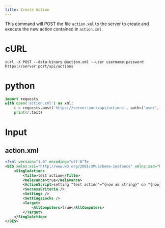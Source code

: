 ```yaml
---
title: Create Action
---
```


This command will POST the file `action.xml` to the server to create and execute the new action contained in `action.xml`.

# cURL
```
curl -X POST --data-binary @action.xml --user username:password https://server:port/api/actions
```

# python
```python
import requests
with open('action.xml') as xml:
	r = requests.post('https://server:port/api/actions', auth=('user', 'password'), data=xml)
	print(r.text)
```

# Input
## action.xml
```xml
<?xml version="1.0" encoding="utf-8"?>
<BES xmlns:xsi="http://www.w3.org/2001/XMLSchema-instance" xmlns:xsd="http://www.w3.org/2001/XMLSchema" SkipUI="true">
    <SingleAction>
        <Title>test action</Title>
        <Relevance>true</Relevance>
        <ActionScript>setting "test action"="{now as string}" on "{now}" for client</ActionScript>
        <SuccessCriteria />
        <Settings />
        <SettingsLocks />
        <Target>
            <AllComputers>true</AllComputers>
        </Target>
    </SingleAction>
</BES>
```


